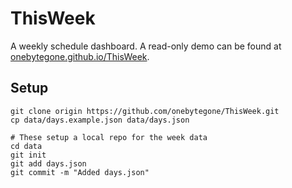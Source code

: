 # ThisWeek

A weekly schedule dashboard. A read-only demo can be found at [onebytegone.github.io/ThisWeek](http://onebytegone.github.io/ThisWeek/).


## Setup

```
git clone origin https://github.com/onebytegone/ThisWeek.git
cp data/days.example.json data/days.json

# These setup a local repo for the week data
cd data
git init
git add days.json
git commit -m "Added days.json"
```
